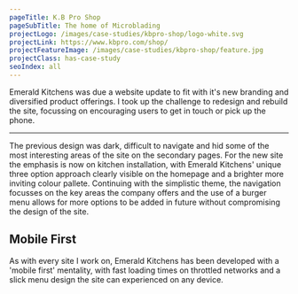 ```yaml
---
pageTitle: K.B Pro Shop
pageSubTitle: The home of Microblading
projectLogo: /images/case-studies/kbpro-shop/logo-white.svg
projectLink: https://www.kbpro.com/shop/
projectFeatureImage: /images/case-studies/kbpro-shop/feature.jpg
projectClass: has-case-study
seoIndex: all
---
```


Emerald Kitchens was due a website update to fit with it's new branding and diversified product offerings. I took up the challenge to redesign and rebuild the site, focussing on encouraging users to get in touch or pick up the phone.

---

The previous design was dark, difficult to navigate and hid some of the most interesting areas of the site on the secondary pages. For the new site the emphasis is now on kitchen installation, with Emerald Kitchens' unique three option approach clearly visible on the homepage and a brighter more inviting colour pallete. Continuing with the simplistic theme, the navigation focusses on the key areas the company offers and the use of a burger menu allows for more options to be added in future without compromising the design of the site.

## Mobile First

As with every site I work on, Emerald Kitchens has been developed with a 'mobile first' mentality, with fast loading times on throttled networks and a slick menu design the site can experienced on any device.
